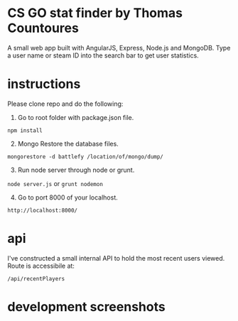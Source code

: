 # CS GO stat finder by Thomas Countoures
A small web app built with AngularJS, Express, Node.js and MongoDB. Type a user name or steam ID into the search bar to get user statistics.

# instructions
Please clone repo and do the following:

1. Go to root folder with package.json file.

`npm install`

2. Mongo Restore the database files.

`mongorestore -d battlefy /location/of/mongo/dump/`

3. Run node server through node or grunt.

`node server.js` or `grunt nodemon`

4. Go to port 8000 of your localhost.

`http://localhost:8000/`

# api

I've constructed a small internal API to hold the most recent users viewed. Route is accessibile at:

`/api/recentPlayers`

# development screenshots




